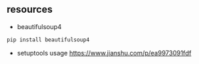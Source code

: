 
## resources
* beautifulsoup4
```
pip install beautifulsoup4
```
* setuptools usage
https://www.jianshu.com/p/ea9973091fdf
